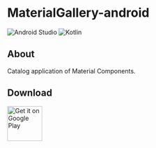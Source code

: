 # MaterialGallery-android  

![Android Studio](https://img.shields.io/badge/Android%20Studio-Arctic%20Fox%20Canary14-green.svg)
![Kotlin](https://img.shields.io/badge/kotlin-1.4.32-yellow.svg)

## About  
Catalog application of Material Components.  

## Download  

[<img src="https://play.google.com/intl/en_us/badges/images/generic/en_badge_web_generic.png"
alt="Get it on Google Play" height="80">](https://play.google.com/store/apps/details?id=com.numero.material_gallery)
